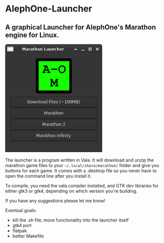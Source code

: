 # AlephOne-Launcher

## A graphical Launcher for AlephOne's Marathon engine for Linux.

![Marathon Launcher](launcher-screenshot.png "Marathon Launcher")

The launcher is a program written in Vala. It will download and unzip the marathon game files to your `~/.local/share/marathon/` folder and give you buttons for each game. It comes with a .desktop file so you never have to open the command line after you install it.

To compile, you need the vala compiler installed, and GTK dev libraries for either gtk3 or gtk4, depending on which version you're building.

If you have any suggestions please let me know!

Eventual goals:

- kill the .sh file; move functionality into the launcher itself
- gtk4 port
- flatpak
- better Makefile
